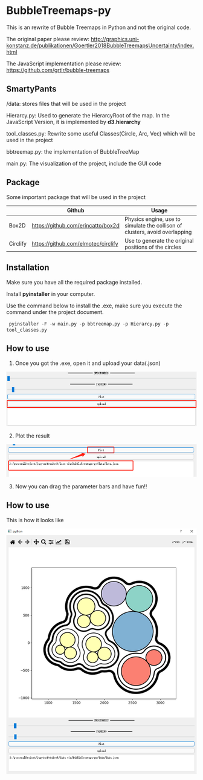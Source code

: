 # BubbleTreemaps-py

This is an rewrite of Bubble Treemaps in Python and not the original code.

The original paper please review: http://graphics.uni-konstanz.de/publikationen/Goertler2018BubbleTreemapsUncertainty/index.html

The JavaScript implementation please review: https://github.com/grtlr/bubble-treemaps


## SmartyPants

/data: stores files that will be used in the project

Hierarcy.py: Used to generate the HierarcyRoot of the map. In the JavaScript Version, it is implemented by **d3.hierarchy**

tool_classes.py: Rewrite some useful Classes(Circle, Arc, Vec) which will be used in the project

bbtreemap.py: the implementation of BubbleTreeMap

main.py: The visualization of the project, include the GUI code


## Package

Some important package that will be used in the project

|                |Github                     | Usage              |
|----------------|-------------------------------|-------------------------------|
|Box2D|https://github.com/erincatto/box2d| Physics engine, use to simulate the collison of clusters, avoid overlapping|     
|Circlify|https://github.com/elmotec/circlify| Use to generate the original positions of the circles|


## Installation

Make sure you have all the required package installed.

Install **pyinstaller** in your computer.

Use the command below to install the .exe, make sure you execute the command under the project document.

     pyinstaller -F -w main.py -p bbtreemap.py -p Hierarcy.py -p tool_classes.py


## How to use
1. Once you got the .exe, open it and upload your data(.json)

![](https://github.com/ziruiLau/BubbleTreemaps-py/blob/master/pic/1650694419(1).jpg)

2. Plot the result 

![](https://github.com/ziruiLau/BubbleTreemaps-py/blob/master/pic/1650694563(1).jpg)

3. Now you can drag the parameter bars and have fun!!


## How to use
This is how it looks like

![](https://github.com/ziruiLau/BubbleTreemaps-py/blob/master/pic/1650694930(1).jpg)
